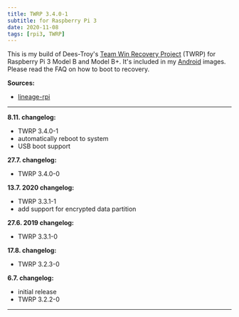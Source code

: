 ```yaml
---
title: TWRP 3.4.0-1
subtitle: for Raspberry Pi 3
date: 2020-11-08
tags: [rpi3, TWRP]
---
```


This is my build of Dees-Troy's [Team Win Recovery Project](https://twrp.me) (TWRP) for Raspberry Pi 3 Model B and Model B+. It's included in my [Android](/devices/rpi3) images. Please read the FAQ on how to boot to recovery.

**Sources:**

- [lineage-rpi](https://github.com/lineage-rpi/android_local_manifest/tree/lineage-16.0-twrp)

----

**8.11. changelog:**

- TWRP 3.4.0-1
- automatically reboot to system
- USB boot support

**27.7. changelog:**

- TWRP 3.4.0-0

**13.7. 2020 changelog:**

- TWRP 3.3.1-1
- add support for encrypted data partition

**27.6. 2019 changelog:**

- TWRP 3.3.1-0

**17.8. changelog:**

- TWRP 3.2.3-0

**6.7. changelog:**

- initial release
- TWRP 3.2.2-0

----
